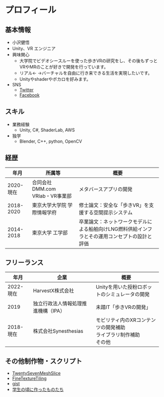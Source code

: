 # プロフィール

## 基本情報

- 小沢健悟
- Unity、VR エンジニア
- 興味関心
    - 大学院でビデオシースルーを使った歩きVRの研究をし、その後もずっとVRやMRのことが好きで開発を行っています。
    - リアル<- ->バーチャルを自由に行き来できる生活を実現したいです。
    - Unityやshaderやボカロを好みます。
- SNS
    - [Twitter](https://twitter.com/zawazawatw)
    - [Facebook](https://www.facebook.com/kengo.ozw)

## スキル

- 業務経験
    - Unity, C#, ShaderLab, AWS
- 独学
    - Blender, C++, python, OpenCV

## 経歴

| 年月 | 所属等 | 概要 |
|-|-|-|
| 2020-現在 | 合同会社DMM.com VRlab・VR事業部 | メタバースアプリの開発 |
| 2018-2020 | 東京大学大学院 学際情報学府 | 修士論文：安全な「歩きVR」を支援する空間提示システム |
| 2014-2018 | 東京大学 工学部 | 卒業論文：ネットワークモデルによる船舶向けLNG燃料供給インフラとその運用コンセプトの設計と評価 |

## フリーランス

| 年月 | 企業 | 概要 |
|-|-|-|
| 2022-現在 | HarvestX株式会社 | Unityを用いた授粉ロボットのシミュレータの開発 |
| 2019    | 独立行政法人情報処理推進機構（IPA） | 未踏IT「歩きVRの開発」 |
| 2018-現在 | 株式会社Synesthesias | モビリティ内のXRコンテンツの開発補助<br>ライブラリ制作補助<br>その他 |

## その他制作物・スクリプト

- [TwentySevenMeshSlice](https://github.com/zawazawagh/TwentySevenMeshSlice)
- [FineTextureTiling](https://gist.github.com/zawazawagh/1295e2de491a1375762dc60da038a81f)
- [gist](https://gist.github.com/zawazawagh)
- [学生の頃に作ったものたち](https://zawazawagh.github.io/zawazawa/works.html)
